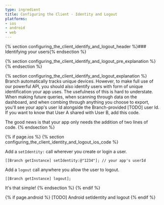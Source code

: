 ```yaml
---
type: ingredient
title: Configuring the Client - Identity and Logout
platforms:
- ios
- android
- web
---
```



{% section configuring_the_client_identify_and_logout_header %}### Identifying your users{% endsection %}

{% section configuring_the_client_identify_and_logout_pre_explanation %}{% endsection %}

{% section configuring_the_client_identify_and_logout_explanation %}
Branch automatically tracks unique devices. However, to make full use of our powerful API, you should also identify users with form of unique identification your app uses. The usefulness of this is hard to understate. When making future queries, when scanning through data on the dashboard, and when combing through anything you choose to export, you'll see your app's user Id alongside the Branch-provided [TODO] user Id. If you want to know that User A shared with User B, add this code.

The good news is that your app only needs the addition of two lines of code.
{% endsection %}<!--- /Explanation -->


{% if page.ios %}
{% section configuring_the_client_identity_and_logout_ios_code %}

Add a `setIdentity:` call wherever you create or login a user.

```
[[Branch getInstance] setIdentity:@"1234"]; // your app's userId
```

Add a `logout` call anywhere you allow the user to logout.

```
[[Branch getInstance] logout];
```

It's that simple!
{% endsection %}
{% endif %}<!--- iOS identify and logout -->

{% if page.android %}
[TODO] Android setIdentity and logout
{% endif %}<!--- Android identify and logout -->

